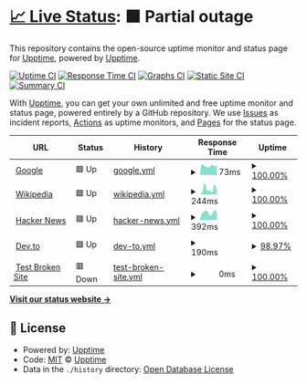 # [📈 Live Status](https://upptime.github.io/upptime): <!--live status--> **🟧 Partial outage**

This repository contains the open-source uptime monitor and status page for [Upptime](https://upptime.js.org), powered by [Upptime](https://github.com/upptime/upptime).

[![Uptime CI](https://github.com/upptime/upptime/workflows/Uptime%20CI/badge.svg)](https://github.com/upptime/upptime/actions?query=workflow%3A%22Uptime+CI%22)
[![Response Time CI](https://github.com/upptime/upptime/workflows/Response%20Time%20CI/badge.svg)](https://github.com/upptime/upptime/actions?query=workflow%3A%22Response+Time+CI%22)
[![Graphs CI](https://github.com/upptime/upptime/workflows/Graphs%20CI/badge.svg)](https://github.com/upptime/upptime/actions?query=workflow%3A%22Graphs+CI%22)
[![Static Site CI](https://github.com/upptime/upptime/workflows/Static%20Site%20CI/badge.svg)](https://github.com/upptime/upptime/actions?query=workflow%3A%22Static+Site+CI%22)
[![Summary CI](https://github.com/upptime/upptime/workflows/Summary%20CI/badge.svg)](https://github.com/upptime/upptime/actions?query=workflow%3A%22Summary+CI%22)

With [Upptime](https://upptime.js.org), you can get your own unlimited and free uptime monitor and status page, powered entirely by a GitHub repository. We use [Issues](https://github.com/upptime/upptime/issues) as incident reports, [Actions](https://github.com/upptime/upptime/actions) as uptime monitors, and [Pages](https://upptime.github.io/upptime) for the status page.

<!--start: status pages-->
<!-- This summary is generated by Upptime (https://github.com/upptime/upptime) -->
<!-- Do not edit this manually, your changes will be overwritten -->
<!-- prettier-ignore -->
| URL | Status | History | Response Time | Uptime |
| --- | ------ | ------- | ------------- | ------ |
| <img alt="" src="https://icons.duckduckgo.com/ip3/www.google.com.ico" height="13"> [Google](https://www.google.com) | 🟩 Up | [google.yml](https://github.com/doasmike/check_upptime/commits/HEAD/history/google.yml) | <details><summary><img alt="Response time graph" src="./graphs/google/response-time-week.png" height="20"> 73ms</summary><br><a href="https://upptime.github.io/upptime/history/google"><img alt="Response time 104" src="https://img.shields.io/endpoint?url=https%3A%2F%2Fraw.githubusercontent.com%2Fdoasmike%2Fcheck_upptime%2FHEAD%2Fapi%2Fgoogle%2Fresponse-time.json"></a><br><a href="https://upptime.github.io/upptime/history/google"><img alt="24-hour response time 61" src="https://img.shields.io/endpoint?url=https%3A%2F%2Fraw.githubusercontent.com%2Fdoasmike%2Fcheck_upptime%2FHEAD%2Fapi%2Fgoogle%2Fresponse-time-day.json"></a><br><a href="https://upptime.github.io/upptime/history/google"><img alt="7-day response time 73" src="https://img.shields.io/endpoint?url=https%3A%2F%2Fraw.githubusercontent.com%2Fdoasmike%2Fcheck_upptime%2FHEAD%2Fapi%2Fgoogle%2Fresponse-time-week.json"></a><br><a href="https://upptime.github.io/upptime/history/google"><img alt="30-day response time 112" src="https://img.shields.io/endpoint?url=https%3A%2F%2Fraw.githubusercontent.com%2Fdoasmike%2Fcheck_upptime%2FHEAD%2Fapi%2Fgoogle%2Fresponse-time-month.json"></a><br><a href="https://upptime.github.io/upptime/history/google"><img alt="1-year response time 98" src="https://img.shields.io/endpoint?url=https%3A%2F%2Fraw.githubusercontent.com%2Fdoasmike%2Fcheck_upptime%2FHEAD%2Fapi%2Fgoogle%2Fresponse-time-year.json"></a></details> | <details><summary><a href="https://upptime.github.io/upptime/history/google">100.00%</a></summary><a href="https://upptime.github.io/upptime/history/google"><img alt="All-time uptime 100.00%" src="https://img.shields.io/endpoint?url=https%3A%2F%2Fraw.githubusercontent.com%2Fdoasmike%2Fcheck_upptime%2FHEAD%2Fapi%2Fgoogle%2Fuptime.json"></a><br><a href="https://upptime.github.io/upptime/history/google"><img alt="24-hour uptime 100.00%" src="https://img.shields.io/endpoint?url=https%3A%2F%2Fraw.githubusercontent.com%2Fdoasmike%2Fcheck_upptime%2FHEAD%2Fapi%2Fgoogle%2Fuptime-day.json"></a><br><a href="https://upptime.github.io/upptime/history/google"><img alt="7-day uptime 100.00%" src="https://img.shields.io/endpoint?url=https%3A%2F%2Fraw.githubusercontent.com%2Fdoasmike%2Fcheck_upptime%2FHEAD%2Fapi%2Fgoogle%2Fuptime-week.json"></a><br><a href="https://upptime.github.io/upptime/history/google"><img alt="30-day uptime 100.00%" src="https://img.shields.io/endpoint?url=https%3A%2F%2Fraw.githubusercontent.com%2Fdoasmike%2Fcheck_upptime%2FHEAD%2Fapi%2Fgoogle%2Fuptime-month.json"></a><br><a href="https://upptime.github.io/upptime/history/google"><img alt="1-year uptime 100.00%" src="https://img.shields.io/endpoint?url=https%3A%2F%2Fraw.githubusercontent.com%2Fdoasmike%2Fcheck_upptime%2FHEAD%2Fapi%2Fgoogle%2Fuptime-year.json"></a></details>
| <img alt="" src="https://icons.duckduckgo.com/ip3/en.wikipedia.org.ico" height="13"> [Wikipedia](https://en.wikipedia.org) | 🟩 Up | [wikipedia.yml](https://github.com/doasmike/check_upptime/commits/HEAD/history/wikipedia.yml) | <details><summary><img alt="Response time graph" src="./graphs/wikipedia/response-time-week.png" height="20"> 244ms</summary><br><a href="https://upptime.github.io/upptime/history/wikipedia"><img alt="Response time 237" src="https://img.shields.io/endpoint?url=https%3A%2F%2Fraw.githubusercontent.com%2Fdoasmike%2Fcheck_upptime%2FHEAD%2Fapi%2Fwikipedia%2Fresponse-time.json"></a><br><a href="https://upptime.github.io/upptime/history/wikipedia"><img alt="24-hour response time 134" src="https://img.shields.io/endpoint?url=https%3A%2F%2Fraw.githubusercontent.com%2Fdoasmike%2Fcheck_upptime%2FHEAD%2Fapi%2Fwikipedia%2Fresponse-time-day.json"></a><br><a href="https://upptime.github.io/upptime/history/wikipedia"><img alt="7-day response time 244" src="https://img.shields.io/endpoint?url=https%3A%2F%2Fraw.githubusercontent.com%2Fdoasmike%2Fcheck_upptime%2FHEAD%2Fapi%2Fwikipedia%2Fresponse-time-week.json"></a><br><a href="https://upptime.github.io/upptime/history/wikipedia"><img alt="30-day response time 226" src="https://img.shields.io/endpoint?url=https%3A%2F%2Fraw.githubusercontent.com%2Fdoasmike%2Fcheck_upptime%2FHEAD%2Fapi%2Fwikipedia%2Fresponse-time-month.json"></a><br><a href="https://upptime.github.io/upptime/history/wikipedia"><img alt="1-year response time 226" src="https://img.shields.io/endpoint?url=https%3A%2F%2Fraw.githubusercontent.com%2Fdoasmike%2Fcheck_upptime%2FHEAD%2Fapi%2Fwikipedia%2Fresponse-time-year.json"></a></details> | <details><summary><a href="https://upptime.github.io/upptime/history/wikipedia">100.00%</a></summary><a href="https://upptime.github.io/upptime/history/wikipedia"><img alt="All-time uptime 100.00%" src="https://img.shields.io/endpoint?url=https%3A%2F%2Fraw.githubusercontent.com%2Fdoasmike%2Fcheck_upptime%2FHEAD%2Fapi%2Fwikipedia%2Fuptime.json"></a><br><a href="https://upptime.github.io/upptime/history/wikipedia"><img alt="24-hour uptime 100.00%" src="https://img.shields.io/endpoint?url=https%3A%2F%2Fraw.githubusercontent.com%2Fdoasmike%2Fcheck_upptime%2FHEAD%2Fapi%2Fwikipedia%2Fuptime-day.json"></a><br><a href="https://upptime.github.io/upptime/history/wikipedia"><img alt="7-day uptime 100.00%" src="https://img.shields.io/endpoint?url=https%3A%2F%2Fraw.githubusercontent.com%2Fdoasmike%2Fcheck_upptime%2FHEAD%2Fapi%2Fwikipedia%2Fuptime-week.json"></a><br><a href="https://upptime.github.io/upptime/history/wikipedia"><img alt="30-day uptime 100.00%" src="https://img.shields.io/endpoint?url=https%3A%2F%2Fraw.githubusercontent.com%2Fdoasmike%2Fcheck_upptime%2FHEAD%2Fapi%2Fwikipedia%2Fuptime-month.json"></a><br><a href="https://upptime.github.io/upptime/history/wikipedia"><img alt="1-year uptime 99.99%" src="https://img.shields.io/endpoint?url=https%3A%2F%2Fraw.githubusercontent.com%2Fdoasmike%2Fcheck_upptime%2FHEAD%2Fapi%2Fwikipedia%2Fuptime-year.json"></a></details>
| <img alt="" src="https://icons.duckduckgo.com/ip3/news.ycombinator.com.ico" height="13"> [Hacker News](https://news.ycombinator.com) | 🟩 Up | [hacker-news.yml](https://github.com/doasmike/check_upptime/commits/HEAD/history/hacker-news.yml) | <details><summary><img alt="Response time graph" src="./graphs/hacker-news/response-time-week.png" height="20"> 392ms</summary><br><a href="https://upptime.github.io/upptime/history/hacker-news"><img alt="Response time 292" src="https://img.shields.io/endpoint?url=https%3A%2F%2Fraw.githubusercontent.com%2Fdoasmike%2Fcheck_upptime%2FHEAD%2Fapi%2Fhacker-news%2Fresponse-time.json"></a><br><a href="https://upptime.github.io/upptime/history/hacker-news"><img alt="24-hour response time 435" src="https://img.shields.io/endpoint?url=https%3A%2F%2Fraw.githubusercontent.com%2Fdoasmike%2Fcheck_upptime%2FHEAD%2Fapi%2Fhacker-news%2Fresponse-time-day.json"></a><br><a href="https://upptime.github.io/upptime/history/hacker-news"><img alt="7-day response time 392" src="https://img.shields.io/endpoint?url=https%3A%2F%2Fraw.githubusercontent.com%2Fdoasmike%2Fcheck_upptime%2FHEAD%2Fapi%2Fhacker-news%2Fresponse-time-week.json"></a><br><a href="https://upptime.github.io/upptime/history/hacker-news"><img alt="30-day response time 348" src="https://img.shields.io/endpoint?url=https%3A%2F%2Fraw.githubusercontent.com%2Fdoasmike%2Fcheck_upptime%2FHEAD%2Fapi%2Fhacker-news%2Fresponse-time-month.json"></a><br><a href="https://upptime.github.io/upptime/history/hacker-news"><img alt="1-year response time 269" src="https://img.shields.io/endpoint?url=https%3A%2F%2Fraw.githubusercontent.com%2Fdoasmike%2Fcheck_upptime%2FHEAD%2Fapi%2Fhacker-news%2Fresponse-time-year.json"></a></details> | <details><summary><a href="https://upptime.github.io/upptime/history/hacker-news">100.00%</a></summary><a href="https://upptime.github.io/upptime/history/hacker-news"><img alt="All-time uptime 99.96%" src="https://img.shields.io/endpoint?url=https%3A%2F%2Fraw.githubusercontent.com%2Fdoasmike%2Fcheck_upptime%2FHEAD%2Fapi%2Fhacker-news%2Fuptime.json"></a><br><a href="https://upptime.github.io/upptime/history/hacker-news"><img alt="24-hour uptime 100.00%" src="https://img.shields.io/endpoint?url=https%3A%2F%2Fraw.githubusercontent.com%2Fdoasmike%2Fcheck_upptime%2FHEAD%2Fapi%2Fhacker-news%2Fuptime-day.json"></a><br><a href="https://upptime.github.io/upptime/history/hacker-news"><img alt="7-day uptime 100.00%" src="https://img.shields.io/endpoint?url=https%3A%2F%2Fraw.githubusercontent.com%2Fdoasmike%2Fcheck_upptime%2FHEAD%2Fapi%2Fhacker-news%2Fuptime-week.json"></a><br><a href="https://upptime.github.io/upptime/history/hacker-news"><img alt="30-day uptime 100.00%" src="https://img.shields.io/endpoint?url=https%3A%2F%2Fraw.githubusercontent.com%2Fdoasmike%2Fcheck_upptime%2FHEAD%2Fapi%2Fhacker-news%2Fuptime-month.json"></a><br><a href="https://upptime.github.io/upptime/history/hacker-news"><img alt="1-year uptime 99.90%" src="https://img.shields.io/endpoint?url=https%3A%2F%2Fraw.githubusercontent.com%2Fdoasmike%2Fcheck_upptime%2FHEAD%2Fapi%2Fhacker-news%2Fuptime-year.json"></a></details>
| <img alt="" src="https://icons.duckduckgo.com/ip3/dev.to.ico" height="13"> [Dev.to](https://dev.to/) | 🟩 Up | [dev-to.yml](https://github.com/doasmike/check_upptime/commits/HEAD/history/dev-to.yml) | <details><summary><img alt="Response time graph" src="./graphs/dev-to/response-time-week.png" height="20"> 190ms</summary><br><a href="https://upptime.github.io/upptime/history/dev-to"><img alt="Response time 178" src="https://img.shields.io/endpoint?url=https%3A%2F%2Fraw.githubusercontent.com%2Fdoasmike%2Fcheck_upptime%2FHEAD%2Fapi%2Fdev-to%2Fresponse-time.json"></a><br><a href="https://upptime.github.io/upptime/history/dev-to"><img alt="24-hour response time 191" src="https://img.shields.io/endpoint?url=https%3A%2F%2Fraw.githubusercontent.com%2Fdoasmike%2Fcheck_upptime%2FHEAD%2Fapi%2Fdev-to%2Fresponse-time-day.json"></a><br><a href="https://upptime.github.io/upptime/history/dev-to"><img alt="7-day response time 190" src="https://img.shields.io/endpoint?url=https%3A%2F%2Fraw.githubusercontent.com%2Fdoasmike%2Fcheck_upptime%2FHEAD%2Fapi%2Fdev-to%2Fresponse-time-week.json"></a><br><a href="https://upptime.github.io/upptime/history/dev-to"><img alt="30-day response time 192" src="https://img.shields.io/endpoint?url=https%3A%2F%2Fraw.githubusercontent.com%2Fdoasmike%2Fcheck_upptime%2FHEAD%2Fapi%2Fdev-to%2Fresponse-time-month.json"></a><br><a href="https://upptime.github.io/upptime/history/dev-to"><img alt="1-year response time 182" src="https://img.shields.io/endpoint?url=https%3A%2F%2Fraw.githubusercontent.com%2Fdoasmike%2Fcheck_upptime%2FHEAD%2Fapi%2Fdev-to%2Fresponse-time-year.json"></a></details> | <details><summary><a href="https://upptime.github.io/upptime/history/dev-to">98.97%</a></summary><a href="https://upptime.github.io/upptime/history/dev-to"><img alt="All-time uptime 99.97%" src="https://img.shields.io/endpoint?url=https%3A%2F%2Fraw.githubusercontent.com%2Fdoasmike%2Fcheck_upptime%2FHEAD%2Fapi%2Fdev-to%2Fuptime.json"></a><br><a href="https://upptime.github.io/upptime/history/dev-to"><img alt="24-hour uptime 92.78%" src="https://img.shields.io/endpoint?url=https%3A%2F%2Fraw.githubusercontent.com%2Fdoasmike%2Fcheck_upptime%2FHEAD%2Fapi%2Fdev-to%2Fuptime-day.json"></a><br><a href="https://upptime.github.io/upptime/history/dev-to"><img alt="7-day uptime 98.97%" src="https://img.shields.io/endpoint?url=https%3A%2F%2Fraw.githubusercontent.com%2Fdoasmike%2Fcheck_upptime%2FHEAD%2Fapi%2Fdev-to%2Fuptime-week.json"></a><br><a href="https://upptime.github.io/upptime/history/dev-to"><img alt="30-day uptime 99.76%" src="https://img.shields.io/endpoint?url=https%3A%2F%2Fraw.githubusercontent.com%2Fdoasmike%2Fcheck_upptime%2FHEAD%2Fapi%2Fdev-to%2Fuptime-month.json"></a><br><a href="https://upptime.github.io/upptime/history/dev-to"><img alt="1-year uptime 99.96%" src="https://img.shields.io/endpoint?url=https%3A%2F%2Fraw.githubusercontent.com%2Fdoasmike%2Fcheck_upptime%2FHEAD%2Fapi%2Fdev-to%2Fuptime-year.json"></a></details>
| <img alt="" src="https://icons.duckduckgo.com/ip3/thissitedoesnotexist.koj.co.ico" height="13"> [Test Broken Site](https://thissitedoesnotexist.koj.co) | 🟥 Down | [test-broken-site.yml](https://github.com/doasmike/check_upptime/commits/HEAD/history/test-broken-site.yml) | <details><summary><img alt="Response time graph" src="./graphs/test-broken-site/response-time-week.png" height="20"> 0ms</summary><br><a href="https://upptime.github.io/upptime/history/test-broken-site"><img alt="Response time 0" src="https://img.shields.io/endpoint?url=https%3A%2F%2Fraw.githubusercontent.com%2Fdoasmike%2Fcheck_upptime%2FHEAD%2Fapi%2Ftest-broken-site%2Fresponse-time.json"></a><br><a href="https://upptime.github.io/upptime/history/test-broken-site"><img alt="24-hour response time 0" src="https://img.shields.io/endpoint?url=https%3A%2F%2Fraw.githubusercontent.com%2Fdoasmike%2Fcheck_upptime%2FHEAD%2Fapi%2Ftest-broken-site%2Fresponse-time-day.json"></a><br><a href="https://upptime.github.io/upptime/history/test-broken-site"><img alt="7-day response time 0" src="https://img.shields.io/endpoint?url=https%3A%2F%2Fraw.githubusercontent.com%2Fdoasmike%2Fcheck_upptime%2FHEAD%2Fapi%2Ftest-broken-site%2Fresponse-time-week.json"></a><br><a href="https://upptime.github.io/upptime/history/test-broken-site"><img alt="30-day response time 0" src="https://img.shields.io/endpoint?url=https%3A%2F%2Fraw.githubusercontent.com%2Fdoasmike%2Fcheck_upptime%2FHEAD%2Fapi%2Ftest-broken-site%2Fresponse-time-month.json"></a><br><a href="https://upptime.github.io/upptime/history/test-broken-site"><img alt="1-year response time 0" src="https://img.shields.io/endpoint?url=https%3A%2F%2Fraw.githubusercontent.com%2Fdoasmike%2Fcheck_upptime%2FHEAD%2Fapi%2Ftest-broken-site%2Fresponse-time-year.json"></a></details> | <details><summary><a href="https://upptime.github.io/upptime/history/test-broken-site">100.00%</a></summary><a href="https://upptime.github.io/upptime/history/test-broken-site"><img alt="All-time uptime 100.00%" src="https://img.shields.io/endpoint?url=https%3A%2F%2Fraw.githubusercontent.com%2Fdoasmike%2Fcheck_upptime%2FHEAD%2Fapi%2Ftest-broken-site%2Fuptime.json"></a><br><a href="https://upptime.github.io/upptime/history/test-broken-site"><img alt="24-hour uptime 100.00%" src="https://img.shields.io/endpoint?url=https%3A%2F%2Fraw.githubusercontent.com%2Fdoasmike%2Fcheck_upptime%2FHEAD%2Fapi%2Ftest-broken-site%2Fuptime-day.json"></a><br><a href="https://upptime.github.io/upptime/history/test-broken-site"><img alt="7-day uptime 100.00%" src="https://img.shields.io/endpoint?url=https%3A%2F%2Fraw.githubusercontent.com%2Fdoasmike%2Fcheck_upptime%2FHEAD%2Fapi%2Ftest-broken-site%2Fuptime-week.json"></a><br><a href="https://upptime.github.io/upptime/history/test-broken-site"><img alt="30-day uptime 100.00%" src="https://img.shields.io/endpoint?url=https%3A%2F%2Fraw.githubusercontent.com%2Fdoasmike%2Fcheck_upptime%2FHEAD%2Fapi%2Ftest-broken-site%2Fuptime-month.json"></a><br><a href="https://upptime.github.io/upptime/history/test-broken-site"><img alt="1-year uptime 100.00%" src="https://img.shields.io/endpoint?url=https%3A%2F%2Fraw.githubusercontent.com%2Fdoasmike%2Fcheck_upptime%2FHEAD%2Fapi%2Ftest-broken-site%2Fuptime-year.json"></a></details>

<!--end: status pages-->

[**Visit our status website →**](https://upptime.github.io/upptime)

## 📄 License

- Powered by: [Upptime](https://github.com/upptime/upptime)
- Code: [MIT](./LICENSE) © [Upptime](https://upptime.js.org)
- Data in the `./history` directory: [Open Database License](https://opendatacommons.org/licenses/odbl/1-0/)
